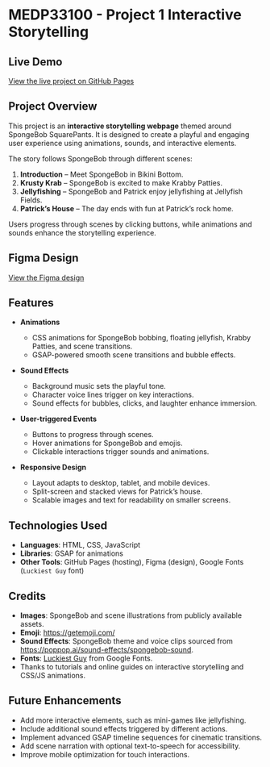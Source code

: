 # MEDP33100 - Project 1 Interactive Storytelling

## Live Demo
[View the live project on GitHub Pages](https://dustin1434.github.io/project1/) 

## Project Overview
This project is an **interactive storytelling webpage** themed around SpongeBob SquarePants. It is designed to create a playful and engaging user experience using animations, sounds, and interactive elements.

The story follows SpongeBob through different scenes:

1. **Introduction** – Meet SpongeBob in Bikini Bottom.  
2. **Krusty Krab** – SpongeBob is excited to make Krabby Patties.  
3. **Jellyfishing** – SpongeBob and Patrick enjoy jellyfishing at Jellyfish Fields.  
4. **Patrick’s House** – The day ends with fun at Patrick’s rock home.

Users progress through scenes by clicking buttons, while animations and sounds enhance the storytelling experience.

## Figma Design
[View the Figma design](https://www.figma.com/slides/NBpik3bvlvTc6oo3AAEc4x/Project1?node-id=0-1&p=f&t=TsGS7tmS2fZ8h6LV-0)
## Features
- **Animations**  
  - CSS animations for SpongeBob bobbing, floating jellyfish, Krabby Patties, and scene transitions.  
  - GSAP-powered smooth scene transitions and bubble effects.

- **Sound Effects**  
  - Background music sets the playful tone.  
  - Character voice lines trigger on key interactions.  
  - Sound effects for bubbles, clicks, and laughter enhance immersion.

- **User-triggered Events**  
  - Buttons to progress through scenes.  
  - Hover animations for SpongeBob and emojis.  
  - Clickable interactions trigger sounds and animations.

- **Responsive Design**  
  - Layout adapts to desktop, tablet, and mobile devices.  
  - Split-screen and stacked views for Patrick’s house.  
  - Scalable images and text for readability on smaller screens.

## Technologies Used
- **Languages**: HTML, CSS, JavaScript  
- **Libraries**: GSAP for animations  
- **Other Tools**: GitHub Pages (hosting), Figma (design), Google Fonts (`Luckiest Guy` font)

## Credits
- **Images**: SpongeBob and scene illustrations from publicly available assets.  
- **Emoji**: https://getemoji.com/
- **Sound Effects**: SpongeBob theme and voice clips sourced from https://poppop.ai/sound-effects/spongebob-sound.  
- **Fonts**: [Luckiest Guy](https://fonts.google.com/specimen/Luckiest+Guy) from Google Fonts.  
- Thanks to tutorials and online guides on interactive storytelling and CSS/JS animations.

## Future Enhancements
- Add more interactive elements, such as mini-games like jellyfishing.  
- Include additional sound effects triggered by different actions.  
- Implement advanced GSAP timeline sequences for cinematic transitions.  
- Add scene narration with optional text-to-speech for accessibility.  
- Improve mobile optimization for touch interactions.


